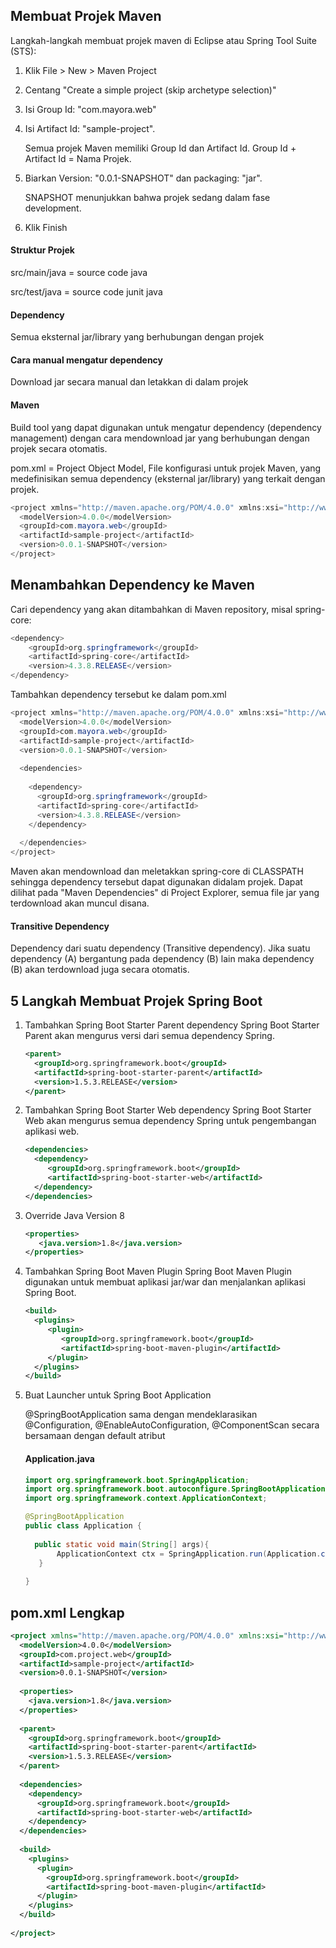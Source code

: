 ## Membuat Projek Maven

Langkah-langkah membuat projek maven di Eclipse atau Spring Tool Suite (STS):
1. Klik File > New > Maven Project
2. Centang "Create a simple project (skip archetype selection)"
3. Isi Group Id: "com.mayora.web"
4. Isi Artifact Id: "sample-project".
   
   Semua projek Maven memiliki Group Id dan Artifact Id.  Group Id + Artifact Id = Nama Projek.
5. Biarkan Version: "0.0.1-SNAPSHOT" dan packaging: "jar". 
   
   SNAPSHOT menunjukkan bahwa projek sedang dalam fase development.
6. Klik Finish

#### Struktur Projek
src/main/java = source code java

src/test/java = source code junit java

#### Dependency
Semua eksternal jar/library yang berhubungan dengan projek

#### Cara manual mengatur dependency
Download jar secara manual dan letakkan di dalam projek

#### Maven
Build tool yang dapat digunakan untuk mengatur dependency (dependency management) dengan cara mendownload jar yang berhubungan dengan projek secara otomatis.

pom.xml = Project Object Model, File konfigurasi untuk projek Maven, yang medefinisikan semua dependency (eksternal jar/library) yang terkait dengan projek.
``` java
<project xmlns="http://maven.apache.org/POM/4.0.0" xmlns:xsi="http://www.w3.org/2001/XMLSchema-instance" xsi:schemaLocation="http://maven.apache.org/POM/4.0.0 http://maven.apache.org/xsd/maven-4.0.0.xsd">
  <modelVersion>4.0.0</modelVersion>
  <groupId>com.mayora.web</groupId>
  <artifactId>sample-project</artifactId>
  <version>0.0.1-SNAPSHOT</version>
</project>
```

## Menambahkan Dependency ke Maven
Cari dependency yang akan ditambahkan di Maven repository, misal spring-core:
``` java
<dependency>
    <groupId>org.springframework</groupId>
    <artifactId>spring-core</artifactId>
    <version>4.3.8.RELEASE</version>
</dependency>
```

Tambahkan dependency tersebut ke dalam pom.xml
``` java
<project xmlns="http://maven.apache.org/POM/4.0.0" xmlns:xsi="http://www.w3.org/2001/XMLSchema-instance" xsi:schemaLocation="http://maven.apache.org/POM/4.0.0 http://maven.apache.org/xsd/maven-4.0.0.xsd">
  <modelVersion>4.0.0</modelVersion>
  <groupId>com.mayora.web</groupId>
  <artifactId>sample-project</artifactId>
  <version>0.0.1-SNAPSHOT</version>
  
  <dependencies>
    
    <dependency>
      <groupId>org.springframework</groupId>
      <artifactId>spring-core</artifactId>
      <version>4.3.8.RELEASE</version>
    </dependency>
    
  </dependencies>
</project>
```
 Maven akan mendownload dan meletakkan spring-core di CLASSPATH sehingga dependency tersebut dapat digunakan didalam projek. Dapat dilihat pada "Maven Dependencies" di Project Explorer, semua file jar yang terdownload akan muncul disana.
 
 #### Transitive Dependency
 Dependency dari suatu dependency (Transitive dependency). Jika suatu dependency (A) bergantung pada dependency (B) lain maka dependency (B) akan terdownload juga secara otomatis.

 ## 5 Langkah Membuat Projek Spring Boot
 1. Tambahkan Spring Boot Starter Parent dependency
    Spring Boot Starter Parent akan mengurus versi dari semua dependency Spring.
    ``` xml
    <parent>
      <groupId>org.springframework.boot</groupId>
      <artifactId>spring-boot-starter-parent</artifactId>
      <version>1.5.3.RELEASE</version>
    </parent>
    ```
    
 2. Tambahkan Spring Boot Starter Web dependency
    Spring Boot Starter Web akan mengurus semua dependency Spring untuk pengembangan aplikasi web.
    ``` xml
    <dependencies>
      <dependency>
         <groupId>org.springframework.boot</groupId>
         <artifactId>spring-boot-starter-web</artifactId>
      </dependency>
    </dependencies>
    ```
    
 3. Override Java Version 8
    ``` xml
    <properties>
  	   <java.version>1.8</java.version>
    </properties>
    ```
    
 4. Tambahkan Spring Boot Maven Plugin
    Spring Boot Maven Plugin digunakan untuk membuat aplikasi jar/war dan menjalankan aplikasi Spring Boot.
    ``` xml
    <build>
      <plugins>
         <plugin>
            <groupId>org.springframework.boot</groupId>
            <artifactId>spring-boot-maven-plugin</artifactId>
         </plugin>
      </plugins>
    </build>
    ```
    
 5. Buat Launcher untuk Spring Boot Application
    
    @SpringBootApplication sama dengan mendeklarasikan @Configuration, @EnableAutoConfiguration, @ComponentScan secara bersamaan dengan default atribut
 
    #### Application.java
    ``` java
    import org.springframework.boot.SpringApplication;
    import org.springframework.boot.autoconfigure.SpringBootApplication;
    import org.springframework.context.ApplicationContext;

    @SpringBootApplication
    public class Application {
      
      public static void main(String[] args){
		   ApplicationContext ctx = SpringApplication.run(Application.class, args);
	   }
      
    }
    ```

## pom.xml Lengkap
``` xml
<project xmlns="http://maven.apache.org/POM/4.0.0" xmlns:xsi="http://www.w3.org/2001/XMLSchema-instance" xsi:schemaLocation="http://maven.apache.org/POM/4.0.0 http://maven.apache.org/xsd/maven-4.0.0.xsd">
  <modelVersion>4.0.0</modelVersion>
  <groupId>com.project.web</groupId>
  <artifactId>sample-project</artifactId>
  <version>0.0.1-SNAPSHOT</version>
  
  <properties>
  	<java.version>1.8</java.version>
  </properties> 
  
  <parent>
    <groupId>org.springframework.boot</groupId>
    <artifactId>spring-boot-starter-parent</artifactId>
    <version>1.5.3.RELEASE</version>
  </parent>
  
  <dependencies>
    <dependency>
	  <groupId>org.springframework.boot</groupId>
	  <artifactId>spring-boot-starter-web</artifactId>
	</dependency>
  </dependencies>
  
  <build>
    <plugins>
      <plugin>
        <groupId>org.springframework.boot</groupId>
        <artifactId>spring-boot-maven-plugin</artifactId>
      </plugin>
    </plugins>
  </build>
  
</project>
```
